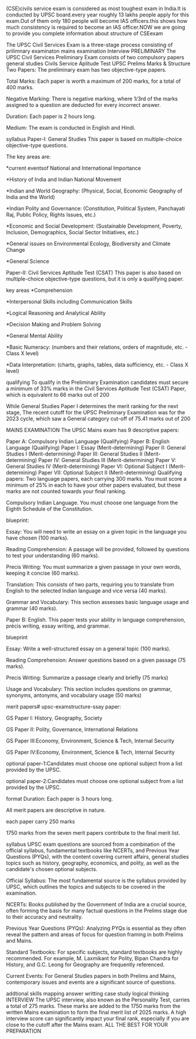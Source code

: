 (CSE)civils service exam is considered as most toughest exam in India.It is conducted by UPSC board.every year roughly 13 lakhs people apply for this exam.Out of them only 180 people will become IAS officers.this shows how much consistency is required to become an IAS officer.NOW we are going to provide you complete information about structure of CSEexam

The UPSC Civil Services Exam is a three-stage process consisting of
prilimnary examinaton
mains examination
Interview
PRELIMINARY
The UPSC Civil Services Preliminary Exam consists of two compulsory papers
general studies
Civils Service Aplitude Test
UPSC Prelims Marks & Structure
Two Papers: The preliminary exam has two objective-type papers.

Total Marks: Each paper is worth a maximum of 200 marks, for a total of 400 marks.

Negative Marking: There is negative marking, where 1/3rd of the marks assigned to a question are deducted for every incorrect answer.

Duration: Each paper is 2 hours long.

Medium: The exam is conducted in English and Hindi.

syllabus
Paper-I: General Studies
This paper is based on multiple-choice objective-type questions.

The key areas are:

*current eventsof National and International Importance

*History of India and Indian National Movement

*Indian and World Geography: (Physical, Social, Economic Geography of India and the World)

*Indian Polity and Governance: (Constitution, Political System, Panchayati Raj, Public Policy, Rights Issues, etc.)

*Economic and Social Development: (Sustainable Development, Poverty, Inclusion, Demographics, Social Sector Initiatives, etc.)

*General issues on Environmental Ecology, Biodiversity and Climate Change

*General Science

Paper-II: Civil Services Aptitude Test (CSAT)
This paper is also based on multiple-choice objective-type questions, but it is only a qualifying paper.

key areas
*Comprehension

*Interpersonal Skills including Communication Skills

*Logical Reasoning and Analytical Ability

*Decision Making and Problem Solving

*General Mental Ability

*Basic Numeracy: (numbers and their relations, orders of magnitude, etc. - Class X level)

*Data Interpretation: (charts, graphs, tables, data sufficiency, etc. - Class X level)

qualifying
To qualify in the Preliminary Examination candidates must secure a minimum of 33% marks in the Civil Services Aptitude Test (CSAT) Paper, which is equivalent to 66 marks out of 200

While General Studies Paper I determines the merit ranking for the next stage, The recent cutoff for the UPSC Preliminary Examination was for the 2023 cycle, which saw a General category cut-off of 75.41 marks out of 200

MAINS EXAMINATION
The UPSC Mains exam has 9 descriptive papers:

Paper A: Compulsory Indian Language (Qualifying)
Paper B: English Language (Qualifying)
Paper I: Essay (Merit-determining)
Paper II: General Studies I (Merit-determining)
Paper III: General Studies II (Merit-determining)
Paper IV: General Studies III (Merit-determining)
Paper V: General Studies IV (Merit-determining)
Paper VI: Optional Subject I (Merit-determining)
Paper VII: Optional Subject II (Merit-determining)
Qualifying papers:
Two language papers, each carrying 300 marks. You must score a minimum of 25% in each to have your other papers evaluated, but these marks are not counted towards your final ranking.

Compulsory Indian Language. You must choose one language from the Eighth Schedule of the Constitution.

blueprint:

Essay: You will need to write an essay on a given topic in the language you have chosen (100 marks).

Reading Comprehension: A passage will be provided, followed by questions to test your understanding (60 marks).

Precis Writing: You must summarize a given passage in your own words, keeping it concise (60 marks).

Translation: This consists of two parts, requiring you to translate from English to the selected Indian language and vice versa (40 marks).

Grammar and Vocabulary: This section assesses basic language usage and grammar (40 marks).

Paper B:
English. This paper tests your ability in language comprehension, précis writing, essay writing, and grammar.

blueprint

Essay: Write a well-structured essay on a general topic (100 marks).

Reading Comprehension: Answer questions based on a given passage (75 marks).

Precis Writing: Summarize a passage clearly and briefly (75 marks)

Usage and Vocabulary: This section includes questions on grammar, synonyms, antonyms, and vocabulary usage (50 marks)

merit papers# upsc-examstructure-ssay paper:

GS Paper I: History, Geography, Society 

GS Paper II: Polity, Governance, International Relations 

GS Paper III:Economy, Environment, Science & Tech, Internal Security

GS Paper IV:Economy, Environment, Science & Tech, Internal Security

optional paper-1:Candidates must choose one optional subject from a list provided by the UPSC.

optional paper-2:Candidates must choose one optional subject from a list provided by the UPSC. 

format
Duration: Each paper is 3 hours long. 

All merit papers are descriptive in nature.

 
each paper carry 250 marks

1750 marks from the seven merit papers contribute to the final merit list.

syllabus
UPSC exam questions are sourced from a combination of the official syllabus, fundamental textbooks like NCERTs, and Previous Year Questions (PYQs), with the content covering current affairs, general studies topics such as history, geography, economics, and polity, as well as the candidate's chosen optional subjects.

Official Syllabus: The most fundamental source is the syllabus provided by UPSC, which outlines the topics and subjects to be covered in the examination.

NCERTs: Books published by the Government of India are a crucial source, often forming the basis for many factual questions in the Prelims stage due to their accuracy and neutrality.

Previous Year Questions (PYQs): Analyzing PYQs is essential as they often reveal the pattern and areas of focus for question framing in both Prelims and Mains.

Standard Textbooks: For specific subjects, standard textbooks are highly recommended. For example, M. Laxmikant for Polity, Bipan Chandra for History, and G.C. Leong for Geography are frequently referenced.

Current Events: For General Studies papers in both Prelims and Mains, contemporary issues and events are a significant source of questions.

addtional skills
mapping
answer writting
case study
logical thinking
INTERVIEW
The UPSC interview, also known as the Personality Test, carries a total of 275 marks. These marks are added to the 1750 marks from the written Mains examination to form the final merit list of 2025 marks. A high interview score can significantly impact your final rank, especially if you are close to the cutoff after the Mains exam.
ALL THE BEST FOR YOUR PREPARATION
